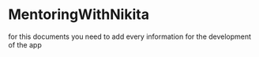 # MentoringWithNikita
for this documents you need to add every information for the development of the app 
